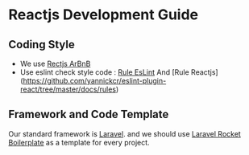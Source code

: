 # Reactjs Development Guide

## Coding Style

* We use [Rectjs ArBnB](https://github.com/airbnb/javascript/tree/master/react)
* Use eslint check style code : [Rule EsLint](https://eslint.org/docs/rules/) And [Rule Reactjs] (https://github.com/yannickcr/eslint-plugin-react/tree/master/docs/rules)

## Framework and Code Template

Our standard framework is [Laravel](https://laravel.com/). and we should use [Laravel Rocket Boilerplate](https://github.com/laravel-rocket/documents/tree/master/en) as a template for every project.



